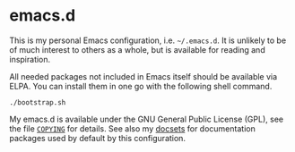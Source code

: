 emacs.d
=======

This is my personal Emacs configuration, i.e. `~/.emacs.d`. It is
unlikely to be of much interest to others as a whole, but is available
for reading and inspiration.

All needed packages not included in Emacs itself should be available via
ELPA. You can install them in one go with the following shell command.

    ./bootstrap.sh

My emacs.d is available under the GNU General Public License (GPL), see
the file [`COPYING`](COPYING) for details. See also my [docsets][] for
documentation packages used by default by this configuration.

[docsets]: https://github.com/otsaloma/docsets
